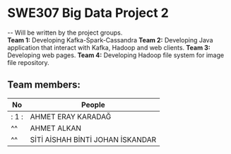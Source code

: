 # SWE307 Big Data Project 2
--
Will be written by the project groups.<br>
**Team 1:** Developing Kafka-Spark-Cassandra
**Team 2:** Developing Java application that interact with Kafka, Hadoop and web clients.
**Team 3:** Developing web pages.
**Team 4:** Developing Hadoop file system for image file repository.
## Team members:
|No| People|
|---|---|
|: 1 :| AHMET ERAY KARADAĞ|
|^^ | AHMET ALKAN |
|^^ | SİTİ AİSHAH BİNTİ JOHAN İSKANDAR|
